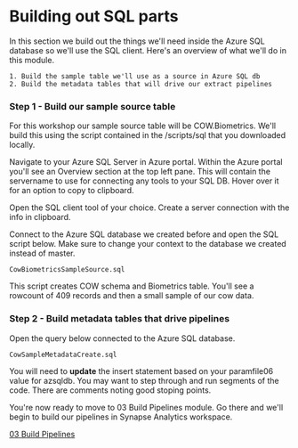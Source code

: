 # Building out SQL parts 
In this section we build out the things we'll need inside the Azure SQL database so we'll use the SQL client.  Here's an overview of what we'll do in this module.  
		
	1. Build the sample table we'll use as a source in Azure SQL db
	2. Build the metadata tables that will drive our extract pipelines


### Step 1 - Build our sample source table ###
For this workshop our sample source table will be COW.Biometrics.  We'll build this using the script contained in the /scripts/sql that you downloaded locally.  

Navigate to your Azure SQL Server in Azure portal. Within the Azure portal you'll see an Overview section at the top left pane. This will contain the servername to use for connecting any tools to your SQL DB. Hover over it for an option to copy to clipboard. 

Open the SQL client tool of your choice. Create a server connection with the info in clipboard.

Connect to the Azure SQL database we created before and open the SQL script below.  Make sure to change your context to the database we created instead of master.  

`CowBiometricsSampleSource.sql`

This script creates COW schema and Biometrics table.  You'll see a rowcount of 409 records and then a small sample of our cow data. 

### Step 2 - Build metadata tables that drive pipelines ###
Open the query below connected to the Azure SQL database.  

`CowSampleMetadataCreate.sql`

You will need to **update** the insert statement based on your paramfile06 value for azsqldb.  You may want to step through and run segments of the code. There are comments noting good stoping points.  

You're now ready to move to 03 Build Pipelines module.  Go there and we'll begin to build our pipelines in Synapse Analytics workspace.  

[03 Build Pipelines](https://github.com/hfoley/lakehouse/tree/main/03%20Build%20Pipelines) 
